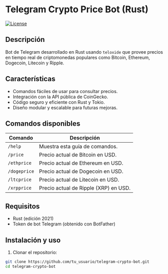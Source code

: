 # Telegram Crypto Price Bot (Rust)

[![License](https://img.shields.io/badge/license-MIT-blue.svg)](LICENSE)

## Descripción

Bot de Telegram desarrollado en Rust usando `teloxide` que provee precios en tiempo real de criptomonedas populares como Bitcoin, Ethereum, Dogecoin, Litecoin y Ripple.

## Características

- Comandos fáciles de usar para consultar precios.
- Integración con la API pública de CoinGecko.
- Código seguro y eficiente con Rust y Tokio.
- Diseño modular y escalable para futuras mejoras.

## Comandos disponibles

| Comando  | Descripción                           |
| -------- | ----------------------------------- |
| `/help`  | Muestra esta guía de comandos.      |
| `/price` | Precio actual de Bitcoin en USD.    |
| `/ethprice` | Precio actual de Ethereum en USD. |
| `/dogeprice` | Precio actual de Dogecoin en USD. |
| `/ltcprice` | Precio actual de Litecoin en USD. |
| `/xrpprice` | Precio actual de Ripple (XRP) en USD. |

## Requisitos

- Rust (edición 2021)
- Token de bot Telegram (obtenido con BotFather)

## Instalación y uso

1. Clonar el repositorio:

```bash
git clone https://github.com/tu_usuario/telegram-crypto-bot.git
cd telegram-crypto-bot
